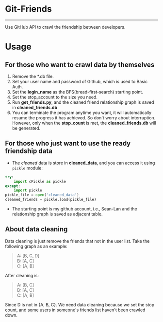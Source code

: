 # Git-Friends
----------------
Use GitHub API to crawl the friendship between developers.

# Usage
## For those who want to crawl data by themselves
1. Remove the *.db file.
2. Set your user name and password of Github, which is used to Basic Auth.
3. Set the **login_name** as the BFS(bread-first-search) starting point.
4. Set the stop_account to the size you need.
5. Run **get_friends.py**, and the cleaned friend relationship graph is saved in **cleaned_friends.db**
6. You can terminate the program anytime you want, it will automatically resume the progress it has achieved. So don't worry about interruption. However, only when the **stop_count** is met, the **cleaned_friends.db** will be generated.

## For those who just want to use the ready friendship data
* The *cleaned* data is store in **cleaned_data**, and you can access it using `pickle` module:  
```python
try:  
    import cPickle as pickle  
except:  
    import pickle  
pickle_file = open('cleaned_data')  
cleaned_friends = pickle.load(pickle_file)
```  
* The starting point is my github account, i.e., Sean-Lan and the relationship graph is saved as adjacent table.

## About data cleaning
Data cleaning is just remove the friends that not in the user list. Take the following graph as an example:
> A: [B, C, D]  
> B: [A, C]  
> C: [A, B] 

After cleaning is:  
> A: [B, C]  
> B: [A, C]  
> C: [A, B]  

Since D is not in {A, B, C}. We need data cleaning because we set the stop count, and some users in someone's friends list haven't been crawled down.



